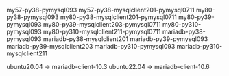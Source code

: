 
my57-py38-pymysql093
my57-py38-mysqlclient201-pymysql0711
my80-py38-pymysql093
my80-py38-mysqlclient201-pymysql0711
my80-py39-pymysql093
my80-py39-mysqlclient203-pymysql0711
my80-py310-pymysql093
my80-py310-mysqlclient211-pymysql0711
mariadb-py38-pymysql093
mariadb-py38-mysqlclient201
mariadb-py39-pymysql093
mariadb-py39-mysqlclient203
mariadb-py310-pymysql093
mariadb-py310-mysqlclient211

ubuntu20.04 -> mariadb-client-10.3
ubuntu22.04 -> mariadb-client-10.6
